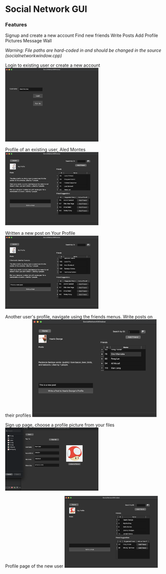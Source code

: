 # Social Network GUI
### Features
Signup and create a new account
Find new friends
Write Posts
Add Profile Pictures
Message Wall

*Warning: File paths are hard-coded in and should be changed in the source (socialnetworkwindow.cpp)*

Login to existing user or create a new account
<img src = "/assets/login.png" alt="login" style="aspect-ratio:auto;width:300px">

Profile of an existing user, Aled Montes
<img src = "/assets/aled_profile.png" alt="profile" style="aspect-ratio:auto;width:300px">

Written a new post on Your Profile
<img src = "/assets/post.png" alt="post" style="aspect-ratio:auto;width:300px">

Another user's profile, navigate using the friends menus. Write posts on their profiles
<img src = "/assets/other_profile.png" alt="other" style="aspect-ratio:auto;width:400px">

Sign up page, choose a profile picture from your files
<img src = "/assets/signup.png" alt="signup" style="aspect-ratio:auto;width:300px">

Profile page of the new user
<img src = "/assets/new_user.png" alt="newuser" style="aspect-ratio:auto;width:300px">